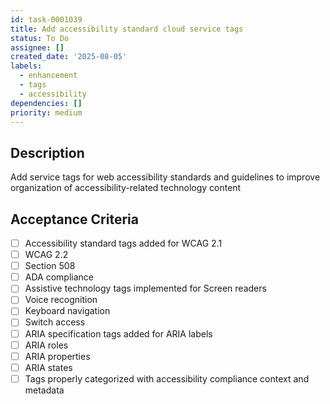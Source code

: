 ```yaml
---
id: task-0001039
title: Add accessibility standard cloud service tags
status: To Do
assignee: []
created_date: '2025-08-05'
labels:
  - enhancement
  - tags
  - accessibility
dependencies: []
priority: medium
---
```


## Description

Add service tags for web accessibility standards and guidelines to improve organization of accessibility-related technology content

## Acceptance Criteria

- [ ] Accessibility standard tags added for WCAG 2.1
- [ ] WCAG 2.2
- [ ] Section 508
- [ ] ADA compliance
- [ ] Assistive technology tags implemented for Screen readers
- [ ] Voice recognition
- [ ] Keyboard navigation
- [ ] Switch access
- [ ] ARIA specification tags added for ARIA labels
- [ ] ARIA roles
- [ ] ARIA properties
- [ ] ARIA states
- [ ] Tags properly categorized with accessibility compliance context and metadata
